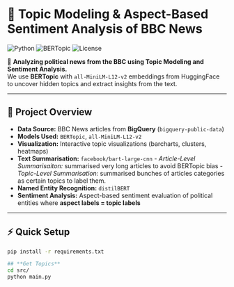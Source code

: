 # 📰 Topic Modeling & Aspect-Based Sentiment Analysis of BBC News

![Python](https://img.shields.io/badge/Python-3.12.6-blue)
![BERTopic](https://img.shields.io/badge/BERTopic-MiniLM--L12--v2-brightgreen)
![License](https://img.shields.io/badge/License-MIT-lightgrey)

🚀 **Analyzing political news from the BBC using Topic Modeling and Sentiment Analysis.**  
We use **BERTopic** with `all-MiniLM-L12-v2` embeddings from HuggingFace to uncover hidden topics and extract insights from the text.

---

## 📌 **Project Overview**
- **Data Source:** BBC News articles from **BigQuery** (`bigquery-public-data`)  
- **Models Used:** `BERTopic`, `all-MiniLM-L12-v2`
- **Visualization:** Interactive topic visualizations (barcharts, clusters, heatmaps)
- **Text Summarisation:** `facebook/bart-large-cnn`
            - *Article-Level Summarisaiton:* summarised very long articles to avoid BERTopic bias
            - *Topic-Level Summarisation:* summarised bunches of articles categories as certain topics to label them. 
- **Named Entity Recognition:** `distilBERT`  
- **Sentiment Analysis:** Aspect-based sentiment evaluation of political entities where **aspect labels = topic labels**

---

## ⚡ **Quick Setup**
```bash
pip install -r requirements.txt

## **Get Topics**
cd src/
python main.py 

